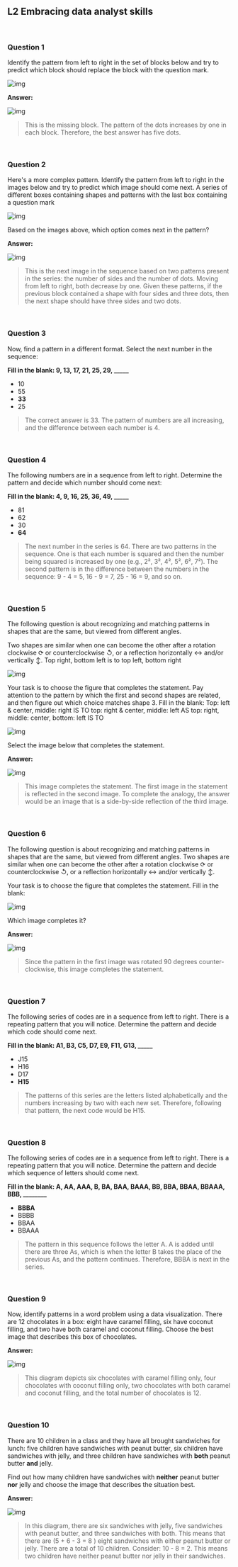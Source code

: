 ## L2 Embracing data analyst skills

&nbsp;

### Question 1

Identify the pattern from left to right in the set of blocks below and try to predict which block should replace the block with the question mark.

![img](img/l2-01.png)

**Answer:**

![img](img/l2-01-ans.png)

> This is the missing block. The pattern of the dots increases by one in each block. Therefore, the best answer has five dots.

&nbsp;

### Question 2

Here's a more complex pattern. Identify the pattern from left to right in the images below and try to predict which image should come next.
A series of different boxes containing shapes and patterns with the last box containing a question mark

![img](img/l2-02.png)

Based on the images above, which option comes next in the pattern? 

**Answer:**

![img](img/l2-02-ans.png)

> This is the next image in the sequence based on two patterns present in the series: the number of sides and the number of dots. Moving from left to right, both decrease by one. Given these patterns, if the previous block contained a shape with four sides and three dots, then the next shape should have three sides and two dots. 

&nbsp;

### Question 3

Now, find a pattern in a different format. Select the next number in the sequence:

**Fill in the blank: 9, 13, 17, 21, 25, 29, _____**

* 10
* 55
* **33**
* 25

> The correct answer is 33. The pattern of numbers are all increasing, and the difference between each number is 4.

&nbsp;

### Question 4

The following numbers are in a sequence from left to right. Determine the pattern and decide which number should come next:

**Fill in the blank: 4, 9, 16, 25, 36, 49, _____**

* 81
* 62
* 30
* **64**

> The next number in the series is 64. There are two patterns in the sequence. One is that each number is squared and then the number being squared is increased by one (e.g., 2², 3², 4², 5², 6², 7²). The second pattern is in the difference between the numbers in the sequence: 9 - 4 = 5, 16 - 9 = 7, 25 - 16 = 9, and so on.

&nbsp;

### Question 5

The following question is about recognizing and matching patterns in shapes that are the same, but viewed from different angles. 

Two shapes are similar when one can become the other after a rotation clockwise ⟳ or counterclockwise ↺, or a reflection horizontally ↔ and/or vertically ↕.
Top right, bottom left is to top left, bottom right

![img](img/l2-05a.png)

Your task is to choose the figure that completes the statement. Pay attention to the pattern by which the first and second shapes are related, and then figure out which choice matches shape 3. Fill in the blank:
Top: left & center, middle: right IS TO top: right & center, middle: left AS top: right, middle: center, bottom: left IS TO

![img](img/l2-05b.png)

Select the image below that completes the statement.

**Answer:**

![img](img/l2-05-ans.png)

> This image completes the statement. The first image in the statement is reflected in the second image. To complete the analogy, the answer would be an image that is a side-by-side reflection of the third image. 

&nbsp;

### Question 6

The following question is about recognizing and matching patterns in shapes that are the same, but viewed from different angles. Two shapes are similar when one can become the other after a rotation clockwise ⟳ or counterclockwise ↺, or a reflection horizontally ↔ and/or vertically ↕.

Your task is to choose the figure that completes the statement. Fill in the blank:

![img](img/l2-06.png)

Which image completes it?

**Answer:**

![img](img/l2-06-ans.png)

> Since the pattern in the first image was rotated 90 degrees counter-clockwise, this image completes the statement.

&nbsp;

### Question 7

The following series of codes are in a sequence from left to right. There is a repeating pattern that you will notice. Determine the pattern and decide which code should come next. 

**Fill in the blank: A1, B3, C5, D7, E9, F11, G13, _____**

* J15
* H16
* D17
* **H15**

> The patterns of this series are the letters listed alphabetically and the numbers increasing by two with each new set. Therefore, following that pattern, the next code would be H15.

&nbsp;

### Question 8

The following series of codes are in a sequence from left to right. There is a repeating pattern that you will notice. Determine the pattern and decide which sequence of letters should come next.

**Fill in the blank: A, AA, AAA, B, BA, BAA, BAAA, BB, BBA, BBAA, BBAAA, BBB, ________**

* **BBBA**
* BBBB
* BBAA
* BBAAA

> The pattern in this sequence follows the letter A. A is added until there are three As, which is when the letter B takes the place of the previous As, and the pattern continues. Therefore, BBBA is next in the series.

&nbsp;

### Question 9

Now, identify patterns in a word problem using a data visualization. There are 12 chocolates in a box: eight have caramel filling, six have coconut filling, and two have both caramel and coconut filling. Choose the best image that describes this box of chocolates. 

**Answer:**

![img](img/l2-09-ans.png)

> This diagram depicts six chocolates with caramel filling only, four chocolates with coconut filling only, two chocolates with both caramel and coconut filling, and the total number of chocolates is 12.

&nbsp;

### Question 10

There are 10 children in a class and they have all brought sandwiches for lunch: five children have sandwiches with peanut butter, six children have sandwiches with jelly, and three children have sandwiches with **both** peanut butter **and** jelly. 

Find out how many children have sandwiches with **neither** peanut butter **nor** jelly and choose the image that describes the situation best.

**Answer:**

![img](img/l2-10-ans.png)

> In this diagram, there are six sandwiches with jelly, five sandwiches with peanut butter, and three sandwiches with both. This means that there are (5 + 6 - 3 = 8 ) eight sandwiches with either peanut butter or jelly. There are a total of 10 children. Consider: 10 - 8 = 2. This means two children have neither peanut butter nor jelly in their sandwiches.